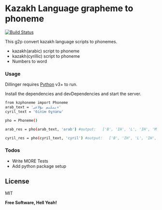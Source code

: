 # Kazakh Language grapheme to phoneme

[![Build Status](https://travis-ci.org/joemccann/dillinger.svg?branch=master)](https://travis-ci.org/joemccann/dillinger)

This g2p convert kazakh language scripts to phonemes.

  - kazakh(arabic) script to phoneme
  - kazakh(cyrillic) script to phoneme
  - Numbers to word

### Usage

Dillinger requires [Python](https://python.org/) v3+ to run.

Install the dependencies and devDependencies and start the server.

```sh
from kzphoneme import Phoneme
arab_text = 'ءبىلىم بۇلاعى'
cyril_text = 'білім бұлағы'

pho = Phoneme()

arab_res = pho(arab_text, 'arab') #output:   ['B', 'IH', 'L', 'IH', 'M', ' ', 'B', 'U', 'L', 'A', 'C', 'I']

cyril_res = pho(cyril_text, 'cyril') #output:   ['B', 'IH', 'L', 'IH', 'M', ' ', 'B', 'U', 'L', 'A', 'C', 'I']
```

### Todos

 - Write MORE Tests
 - Add python package setup

License
----

MIT


**Free Software, Hell Yeah!**
